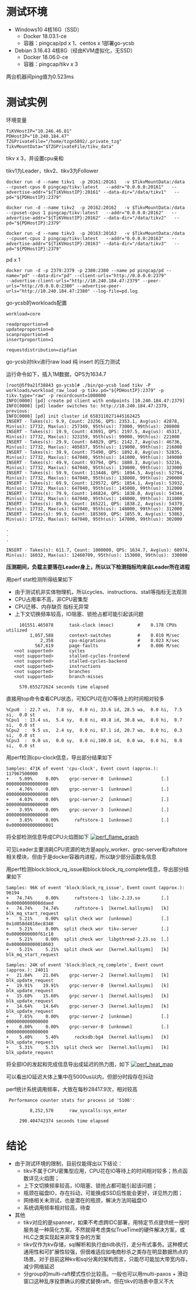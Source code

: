 # 测试环境
* Windows10 4核16G（SSD）
  - Docker 18.03.1-ce
  - 容器：pingcap/pd x 1、centos x 1部署go-ycsb
* Debian 3.16.43 4核8G（经由KVM虚拟化，无SSD）
  - Docker 18.06.0-ce
  - 容器：pingcap/tikv x 3

两台机器间ping值为0.523ms

# 测试实例
环境变量
```
TiKVHostIP="10.246.46.81"
PDHostIP="10.240.184.47"
TZGPrivateFile="/home/tzgn5892/.private_tzg"
TikvMountData="$TZGPrivateFile/tikv_data"
```
tikv x 3，并设置cpu亲和

tikv1为Leader，tikv2、tikv3为Follower
```
docker run -d --name tikv1  -p 20161:20161   -v $TikvMountData:/data   --cpuset-cpus 0 pingcap/tikv:latest   --addr="0.0.0.0:20161"   --advertise-addr="${TiKVHostIP}:20161" --data-dir="/data/tikv1"   --pd="${PDHostIP}:2379"

docker run -d --name tikv2  -p 20162:20162   -v $TikvMountData:/data   --cpuset-cpus 1 pingcap/tikv:latest   --addr="0.0.0.0:20162"   --advertise-addr="${TiKVHostIP}:20162" --data-dir="/data/tikv2"   --pd="${PDHostIP}:2379"

docker run -d --name tikv3  -p 20163:20163   -v $TikvMountData:/data   --cpuset-cpus 2 pingcap/tikv:latest   --addr="0.0.0.0:20163"   --advertise-addr="${TiKVHostIP}:20163" --data-dir="/data/tikv3"   --pd="${PDHostIP}:2379"
```
pd x 1
```
docker run -d -p 2379:2379 -p 2380:2380 --name pd pingcap/pd --name="pd" --data-dir="pd" --client-urls="http://0.0.0.0:2379"           --advertise-client-urls="http://10.240.184.47:2379" --peer-urls="http://0.0.0.0:2380" --advertise-peer-urls="http://10.240.184.47:2380" --log-file=pd.log
```
go-ycsb的workloads配置
```
workload=core

readproportion=0
updateproportion=0
scanproportion=0
insertproportion=1

requestdistribution=zipfian
```

go-ycsb对tikv进行raw load 纯 insert 的压力测试

运行命令如下，插入1M数据，QPS为1634.7
```
[root@5f9a21f38843 go-ycsb]# ./bin/go-ycsb load tikv -P workloads/workload_raw_load -p tikv.pd="${PDHostIP}:2379" -p tikv.type="raw" -p recordcount=1000000
INFO[0000] [pd] create pd client with endpoints [10.240.184.47:2379]
INFO[0000] [pd] leader switches to: http://10.240.184.47:2379, previous:
INFO[0000] [pd] init cluster id 6583110271445162425
INSERT - Takes(s): 9.9, Count: 23256, QPS: 2353.1, Avg(us): 42878, Min(us): 17732, Max(us): 257349, 95th(us): 73000, 99th(us): 208000
INSERT - Takes(s): 19.9, Count: 43691, QPS: 2197.5, Avg(us): 45317, Min(us): 17732, Max(us): 323159, 95th(us): 99000, 99th(us): 221000
INSERT - Takes(s): 29.9, Count: 64029, QPS: 2142.7, Avg(us): 46736, Min(us): 17732, Max(us): 405037, 95th(us): 119000, 99th(us): 216000
INSERT - Takes(s): 39.9, Count: 75490, QPS: 1892.8, Avg(us): 52835, Min(us): 17732, Max(us): 647040, 95th(us): 141000, 99th(us): 349000
INSERT - Takes(s): 49.9, Count: 93794, QPS: 1880.3, Avg(us): 53216, Min(us): 17732, Max(us): 647040, 95th(us): 139000, 99th(us): 323000
INSERT - Takes(s): 59.9, Count: 113448, QPS: 1894.5, Avg(us): 52794, Min(us): 17732, Max(us): 647040, 95th(us): 138000, 99th(us): 290000
INSERT - Takes(s): 69.9, Count: 129572, QPS: 1854.1, Avg(us): 53932, Min(us): 17732, Max(us): 647040, 95th(us): 145000, 99th(us): 312000
INSERT - Takes(s): 79.9, Count: 146824, QPS: 1838.0, Avg(us): 54344, Min(us): 17732, Max(us): 647040, 95th(us): 148000, 99th(us): 311000
INSERT - Takes(s): 89.9, Count: 165221, QPS: 1838.2, Avg(us): 54379, Min(us): 17732, Max(us): 647040, 95th(us): 148000, 99th(us): 312000
INSERT - Takes(s): 99.9, Count: 185369, QPS: 1855.9, Avg(us): 53863, Min(us): 17732, Max(us): 647040, 95th(us): 147000, 99th(us): 302000

.
.
.

INSERT - Takes(s): 611.7, Count: 1000000, QPS: 1634.7, Avg(us): 60974, Min(us): 16032, Max(us): 12460709, 95th(us): 153000, 99th(us): 330000
```

**压测期间，负载主要落在Leader身上，所以以下检测指标均来自Leader所在进程**

用perf stat检测所得结果如下
* 由于测试机非实体物理机，所以cycles、instructions、stall等指标无法观测
* CPU占用率不高，非CPU密集型
* CPU迁移、内存缺页 指标无异常
* 上下文切换频率较高，IO阻塞、锁抢占都可能引起该问题

```
     101551.465078      task-clock (msec)         #    0.178 CPUs utilized          
         1,057,588      context-switches          #    0.010 M/sec                  
             2,358      cpu-migrations            #    0.023 K/sec                  
           567,619      page-faults               #    0.006 M/sec                  
   <not supported>      cycles                   
   <not supported>      stalled-cycles-frontend  
   <not supported>      stalled-cycles-backend   
   <not supported>      instructions             
   <not supported>      branches                 
   <not supported>      branch-misses            

     570.655272624 seconds time elapsed
```
直接用top命令查看CPU状态，可知CPU花在IO等待上的时间相对较多
```
%Cpu0  : 22.7 us,  7.8 sy,  0.0 ni, 33.6 id, 28.5 wa,  0.0 hi,  7.5 si,  0.0 st
%Cpu1  : 13.4 us,  5.4 sy,  0.0 ni, 49.8 id, 30.8 wa,  0.0 hi,  0.7 si,  0.0 st
%Cpu2  :  9.5 us,  2.4 sy,  0.0 ni, 67.1 id, 20.7 wa,  0.0 hi,  0.3 si,  0.0 st
%Cpu3  :  0.0 us,  0.0 sy,  0.0 ni,100.0 id,  0.0 wa,  0.0 hi,  0.0 si,  0.0 st
```
用perf检测cpu-clock信息，导出部分结果如下
```
Samples: 471K of event 'cpu-clock', Event count (approx.): 117967500000
+    5.09%     0.00%    grpc-server-0  [unknown]           [.] 0000000000000000
+    4.76%     0.00%    grpc-server-1  [unknown]           [.] 0000000000000000
+    4.03%     0.00%    grpc-server-2  [unknown]           [.] 0000000000000000
+    3.95%     0.00%    grpc-server-3  [unknown]           [.] 0000000000000000
+    3.85%     0.00%      raftstore-1  [unknown]           [.] 0x0000000000000001
```
将全部检测信息导成CPU火焰图如下
[![perf_flame_graph](perf_flame_graph.svg)](perf_flame_graph.svg)

可见Leader主要消耗CPU资源的地方是apply_worker、grpc-server和raftstore相关模块，但由于是docker容器内进程，所以缺少部分函数名信息

用perf检测block:block_rq_issue和block:block_rq_complete信息，导出部分结果如下
```
Samples: 96K of event 'block:block_rq_issue', Event count (approx.): 96194                                                
+   74.74%     0.00%      raftstore-1  libc-2.23.so        [.] 0x00000000000ddaed
+   74.74%    74.74%      raftstore-1  [kernel.kallsyms]   [k] blk_mq_start_request
+    5.21%     0.00%  split check wor  [unknown]           [.] 0x1d058d4818ec8348
+    5.21%     0.00%  split check wor  tikv-server         [.] 0x0000000000f61c10
+    5.21%     0.00%  split check wor  libpthread-2.23.so  [.] 0x0000000000010603
+    5.21%     5.21%  split check wor  [kernel.kallsyms]   [k] blk_mq_start_request
```
```
Samples: 24K of event 'block:block_rq_complete', Event count (approx.): 24011                                          
+   21.04%    21.04%    grpc-server-2  [kernel.kallsyms]   [k] blk_update_request
+   19.91%    19.91%    grpc-server-0  [kernel.kallsyms]   [k] blk_update_request
+   15.60%    15.60%    grpc-server-1  [kernel.kallsyms]   [k] blk_update_request
+   14.64%    14.64%    grpc-server-3  [kernel.kallsyms]   [k] blk_update_request
+    7.65%     0.00%    grpc-server-2  [unknown]           [.] 0000000000000000
+    6.80%     0.00%    grpc-server-0  [unknown]           [.] 0000000000000000
+    5.40%     5.40%      rocksdb:bg4  [kernel.kallsyms]   [k] blk_update_request
+    5.31%     5.31%  split check wor  [kernel.kallsyms]   [k] blk_update_request
```
将全部IO的发起和完成信息导出成延迟的热力图，如下
[![perf_heat_map](perf_heat_map.svg)](perf_heat_map.svg)

可以看出IO延迟大体上集中在5000us以内，但部分时段存在抖动

perf统计系统调用频率，大致在每秒28417.9次，相对较高
```
 Performance counter stats for process id '5100':

         8,252,570      raw_syscalls:sys_enter                                      

     290.404742374 seconds time elapsed
```

# 结论
* 由于测试环境的限制，目前仅能得出以下结论：
  - tikv不属于CPU密集型应用，CPU花在IO等待上的时间相对较多；热点函数详见火焰图；
  - 上下文切换频率较高，IO阻塞、锁抢占都可能引起该问题；
  - 瓶颈在磁盘IO，存在抖动，可能换成SSD后性能会更好，详见热力图；
  - 网络相关未测试，也是潜在的瓶颈，解决方法同磁盘IO
  - 系统调用频率相对较高，待查
* 其他
  - tikv对应的是spanner，如果不考虑跨IDC部署，用特定节点提供统一授时服务是一种简化方案。不然就得考虑类似TrueTime的硬件解决方案，或HLC之类实现起来非常复杂的方案
  - tikv仅作为kv存储，sql解析和执行由tidb执行，走分布式事务。这种模式通用性和可扩展性较强，但很难适应如电商秒杀之类存在明显数据热点的场景。对于目前这种kv和sql分离的架构而言，只能尽可能加大带宽内存，减少网络延迟
  - 分group的multi-raft模式性价比较高。一般也可以用multi-paxos + 滑动窗口这种乱序投票确认的模式替换raft，但在tikv的场景中意义不大